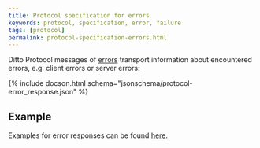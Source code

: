 ```yaml
---
title: Protocol specification for errors
keywords: protocol, specification, error, failure
tags: [protocol]
permalink: protocol-specification-errors.html
---
```



Ditto Protocol messages of [errors](basic-errors.html) transport information about encountered 
errors, e.g. client errors or server errors:

{% include docson.html schema="jsonschema/protocol-error_response.json" %}

## Example

Examples for error responses can be found [here](protocol-examples-errorresponses.html).